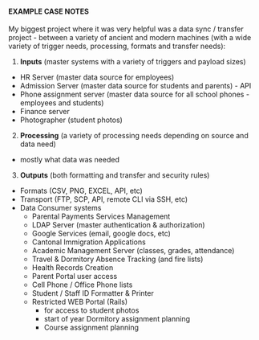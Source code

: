 #### EXAMPLE CASE NOTES

My biggest project where it was very helpful was a data sync / transfer project - between a variety of ancient and modern machines (with a wide variety of trigger needs, processing, formats and transfer needs):
1. **Inputs** (master systems with a variety of triggers and payload sizes)
  - HR Server (master data source for employees)
  - Admission Server (master data source for students and parents) - API
  - Phone assignment server (master data source for all school phones - employees and students)
  - Finance server
  - Photographer (student photos)
2. **Processing** (a variety of processing needs depending on source and data need)
  - mostly what data was needed
3. **Outputs** (both formatting and transfer and security rules)
  - Formats (CSV, PNG, EXCEL, API, etc)
  - Transport (FTP, SCP, API, remote CLI via SSH, etc)
  - Data Consumer systems
    - Parental Payments Services Management
    - LDAP Server (master authentication & authorization)
    - Google Services (email, google docs, etc)
    - Cantonal Immigration Applications
    - Academic Management Server (classes, grades, attendance)
    - Travel & Dormitory Absence Tracking (and fire lists)
    - Health Records Creation
    - Parent Portal user access
    - Cell Phone / Office Phone lists
    - Student / Staff ID Formatter & Printer
    - Restricted WEB Portal (Rails)
      - for access to student photos
      - start of year Dormitory assignment planning
      - Course assignment planning
